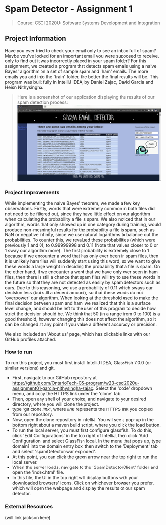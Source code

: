 # Spam Detector - Assignment 1
> Course: CSCI 2020U: Software Systems Development and Integration


## Project Information
Have you ever tried to check your email only to see an inbox full of spam? Maybe you've looked for an important email 
you were supposed to receive, only to find out it was incorrectly placed in your spam folder? For this assignment, we 
created a program that detects spam emails using a naive Bayes' algorithm on a set of sample spam and 'ham' emails.
The more emails you add into the 'train' folder, the better the final results will be. This program was built fully in 
IntelliJ IDEA, by Daniel Zajac, David Garcia and Heisn Nithysingha.

> Here is a screenshot of our application displaying the results of our spam detection process:
![dashboard.png](dashboard.png)

### Project Improvements
While implementing the naive Bayes' theorem, we made a few key observations. Firstly, words that were extremely common 
in both files did not need to be filtered out, since they have little effect on our algorithm when calculating the 
probability a file is spam. We also noticed that in our algorithm, words that only showed up in one category during 
training, would produce non-meaningful results for the probability a file is spam, such as NaN or negative infinity, 
since we use natural logarithms to balance out the probabilities. To counter this, we revalued these probabilities 
(which were previously 1 and 0), to 0.99999998 and 0.11 (Note that values closer to 0 or 1 sway our algorithm more). The
first probability is extremely close to 1 because if we encounter a word that has only ever been in spam files, then it 
is unlikely ham files will suddenly start using this word, so we want to give these words a large weight in deciding the 
probability that a file is spam. On the other hand, if we encounter a word that we have only ever seen in ham files, 
then there is still a chance that spam files will try to use these words in the future so that they are not detected as 
easily by spam detectors such as ours. Due to this reasoning, we use a probability of 0.11 which sways our decision less 
(but still a decent amount), so that these words do not 'overpower' our algorithm. When looking at the threshold used to 
make the final decision between spam and ham, we realized that this is a surface level change, and should be left to the 
user of this program to decide how strict the decision should be. We think that 50 (in a range from 0 to 100) is a good 
threshold, however changing this does not affect the algorithm, so it can be changed at any point if you value a 
different accuracy or precision.

We also included an 'About us' page, which has clickable links with our GitHub profiles attached. 

### How to run
To run this project, you must first install IntelliJ IDEA, GlassFish 7.0.0 (or similar versions) and git. 
- First, navigate to our GitHub repository at
https://github.com/OntarioTech-CS-program/w23-csci2020u-assignment01-garcia-nithysingha-zajac. Select the 'code' 
dropdown menu, and copy the HTTPS link under the 'clone' tab.
- Then, open any shell of your choice, and navigate to your desired directory, where you will clone the project.
- type 'git clone *link*', where *link* represents the HTTPS link you copied from our repository. 
- Now, open the clone repository in IntelliJ. You wil see a pop-up in the bottom right about a maven build script, 
where you click the load button.
- To run the local server, you must first configure glassfish. To do this, click 'Edit Configurations' in the top right 
of IntelliJ, then click 'Add Configuration' and select GlassFish local. In the menu that pops up, type domain1 into the 
domain entry box, then switch to the 'Deployment' tab and select 'spamDetector:war exploded'.
- At this point, you can click the green arrow near the top right to run the local server.
- When the server loads, navigate to the 'SpamDetectorClient' folder and open the 'index.html' file.
- In this file, the UI in the top right will display buttons with your downloaded browsers' icons. Click on whichever 
browser you prefer, which will open the webpage and display the results of our spam detector.

### External Resources
(will link jackson here)